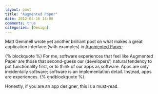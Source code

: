 ```yaml
---
layout: post
title: "Augmented Paper"
date: 2012-04-16 14:00
comments: true
categories: [Design]
---
```


Matt Gemmell wrote yet another brilliant post on what makes a great application interface (with examples) in [Augmented Paper](http://mattgemmell.com/2012/04/13/augmented-paper/):

{% blockquote %}
For me, software experiences that feel like Augmented Paper are those that second-guess our (developers’) natural tendency to put functionality first, or to think of our apps as software. Apps are only incidentally software; software is an implementation detail. Instead, apps are experiences.
{% endblockquote %}

Honestly, if you are an app designer, this is a must-read.
